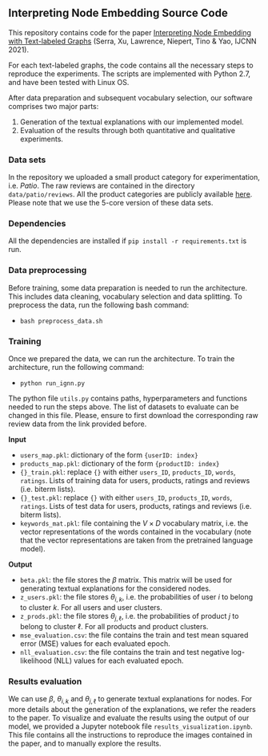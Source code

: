 ﻿## Interpreting Node Embedding Source Code

This repository contains code for the paper [Interpreting Node Embedding with Text-labeled Graphs](https://ieeexplore.ieee.org/document/9533692) (Serra, Xu, Lawrence, Niepert, Tino & Yao, IJCNN 2021).

For each text-labeled graphs, the code contains all the necessary steps to reproduce the experiments. The scripts are implemented with Python 2.7, and have been tested with Linux OS.


After data preparation and subsequent vocabulary selection, our software comprises two major parts:
1. Generation of the textual explanations with our implemented model.
2. Evaluation of the results through both quantitative and qualitative experiments.


### Data sets
In the repository we uploaded a small product category for experimentation, i.e. *Patio*. The raw reviews are contained in the directory `data/patio/reviews`.
All the product categories are publicly available [here](https://jmcauley.ucsd.edu/data/amazon/). Please note that we use the 5-core version of these data sets.

### Dependencies
All the dependencies are installed if `pip install -r requirements.txt` is run. 

### Data preprocessing
Before training, some data preparation is needed to run the architecture. This includes data cleaning, vocabulary selection and data splitting. To preprocess the data, run the following bash command:
 - `bash preprocess_data.sh`

### Training
Once we prepared the data, we can run the architecture. To train the architecture, run the following command:
 - `python run_ignn.py`

The python file `utils.py` contains paths, hyperparameters and functions needed to run the steps above. The list of datasets to evaluate can be changed in this file. Please, ensure to first download the corresponding raw review data from the link provided before.

**Input**
- `users_map.pkl`: dictionary of the form `{userID: index}`
- `products_map.pkl`: dictionary of the form `{productID: index}`
- `{}_train.pkl`: replace `{}` with either `users_ID`, `products_ID`, `words`, `ratings`. Lists of training data for users, products, ratings and reviews (i.e. biterm lists).
- `{}_test.pkl`: replace `{}` with either `users_ID`, `products_ID`, `words`, `ratings`. Lists of test data for users, products, ratings and reviews (i.e. biterm lists).
- `keywords_mat.pkl`: file containing the $`V \times D`$ vocabulary matrix, i.e. the vector representations of the words contained in the vocabulary (note that the vector representations are taken from the pretrained language model).
 
**Output**
- `beta.pkl`: the file stores the $`\beta`$ matrix. This matrix will be used for generating textual explanations for the considered nodes.
- `z_users.pkl`: the file stores $`\theta_{i, k}`$, i.e. the probabilities of user $i$ to belong to cluster $k$. For all users and user clusters.
- `z_prods.pkl`: the file stores $\theta_{j, \ell}$, i.e. the probabilities of product $j$ to belong to cluster $\ell$. For all products and product clusters.
- `mse_evaluation.csv`: the file contains the train and test mean squared error (MSE) values for each evaluated epoch.
- `nll_evaluation.csv`: the file contains the train and test negative log-likelihood (NLL) values for each evaluated epoch.

### Results evaluation
We can use $`\beta`$, $`\theta_{i, k}`$ and $`\theta_{j, \ell}`$ to generate textual explanations for nodes. For more details about the generation of the explanations, we refer the readers to the paper. To visualize and evaluate the results using the output of our model, we provided a Jupyter notebook file `results_visualization.ipynb`. This file contains all the instructions to reproduce the images contained in the paper, and to manually explore the results.
